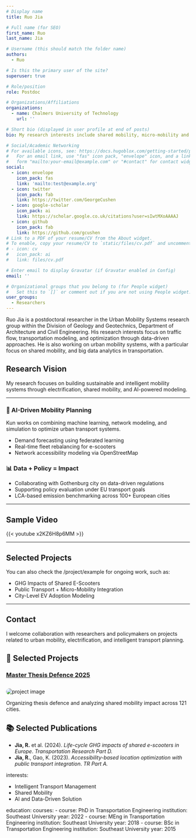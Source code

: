 ```yaml
---
# Display name
title: Ruo Jia

# Full name (for SEO)
first_name: Ruo
last_name: Jia

# Username (this should match the folder name)
authors:
  - Ruo

# Is this the primary user of the site?
superuser: true

# Role/position
role: Postdoc

# Organizations/Affiliations
organizations:
  - name: Chalmers University of Technology
    url: ''

# Short bio (displayed in user profile at end of posts)
bio: My research interests include shared mobility, micro-mobility and AI in transportation.

# Social/Academic Networking
# For available icons, see: https://docs.hugoblox.com/getting-started/page-builder/#icons
#   For an email link, use "fas" icon pack, "envelope" icon, and a link in the
#   form "mailto:your-email@example.com" or "#contact" for contact widget.
social:
  - icon: envelope
    icon_pack: fas
    link: 'mailto:test@example.org'
  - icon: twitter
    icon_pack: fab
    link: https://twitter.com/GeorgeCushen
  - icon: google-scholar
    icon_pack: ai
    link: https://scholar.google.co.uk/citations?user=sIwtMXoAAAAJ
  - icon: github
    icon_pack: fab
    link: https://github.com/gcushen
# Link to a PDF of your resume/CV from the About widget.
# To enable, copy your resume/CV to `static/files/cv.pdf` and uncomment the lines below.
# - icon: cv
#   icon_pack: ai
#   link: files/cv.pdf

# Enter email to display Gravatar (if Gravatar enabled in Config)
email: ''

# Organizational groups that you belong to (for People widget)
#   Set this to `[]` or comment out if you are not using People widget.
user_groups:
  - Researchers
---
```


Ruo Jia is a postdoctoral researcher in the Urban Mobility Systems research group within the Division of Geology and Geotechnics, Department of Architecture and Civil Engineering. His research interests focus on traffic flow, transportation modeling, and optimization through data-driven approaches. He is also working on urban mobility systems, with a particular focus on shared mobility, and big data analytics in transportation.

## Research Vision

My research focuses on building sustainable and intelligent mobility systems through electrification, shared mobility, and AI-powered modeling.


---



### 🧠 AI-Driven Mobility Planning

Kun works on combining machine learning, network modeling, and simulation to optimize urban transport systems.

- Demand forecasting using federated learning  
- Real-time fleet rebalancing for e-scooters  
- Network accessibility modeling via OpenStreetMap

### 📊 Data + Policy = Impact

- Collaborating with Gothenburg city on data-driven regulations  
- Supporting policy evaluation under EU transport goals  
- LCA-based emission benchmarking across 100+ European cities


---

## Sample Video

{{< youtube x2KZ6H8p6MM >}}

---

## Selected Projects

You can also check the /project/example for ongoing work, such as:

- GHG Impacts of Shared E-Scooters  
- Public Transport + Micro-Mobility Integration  
- City-Level EV Adoption Modeling

---

## Contact

I welcome collaboration with researchers and policymakers on projects related to urban mobility, electrification, and intelligent transport planning.

## 📂 Selected Projects

### [Master Thesis Defence 2025](/project/example/)

<img src="/project/example/featured.jpg" alt="project image" style="max-width: 100%; border-radius: 10px; margin-top: 10px;"/>

Organizing thesis defence and analyzing shared mobility impact across 121 cities.


## 📚 Selected Publications

- **Jia, R.** et al. (2024). *Life-cycle GHG impacts of shared e-scooters in Europe*. _Transportation Research Part D._
- **Jia, R.**, Gao, K. (2023). *Accessibility-based location optimization with public transport integration*. _TR Part A._

interests:
  - Intelligent Transport Management
  - Shared Mobility
  - AI and Data-Driven Solution

education:
  courses:
    - course: PhD in Transportation Engineering
      institution: Southeast University
      year: 2022
    - course: MEng in Transportation Engineering
      institution: Southeast University
      year: 2018
    - course: BSc in Transportation Engineering
      institution: Southeast University
      year: 2015
